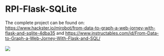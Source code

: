 # RPI-Flask-SQLite

The complete project can be found on:
https://www.hackster.io/mjrobot/from-data-to-graph-a-web-jorney-with-flask-and-sqlite-4dba35
and
https://www.instructables.com/id/From-Data-to-Graph-a-Web-Jorney-With-Flask-and-SQL/
<br>
<br>
<img src="https://github.com/Mjrovai/RPI-Flask-SQLite/blob/master/diagBlocos.png?raw=true">
